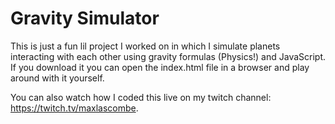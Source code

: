 # Gravity Simulator

This is just a fun lil project I worked on in which I simulate planets interacting with each other using gravity formulas (Physics!) and JavaScript. If you download it you can open the index.html file in a browser and play around with it yourself.

You can also watch how I coded this live on my twitch channel: https://twitch.tv/maxlascombe.
